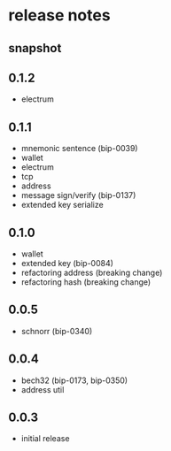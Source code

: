 # release notes

## snapshot

## 0.1.2
- electrum

## 0.1.1
- mnemonic sentence (bip-0039)
- wallet
- electrum
- tcp
- address
- message sign/verify (bip-0137)
- extended key serialize

## 0.1.0
- wallet
- extended key (bip-0084)
- refactoring address (breaking change)
- refactoring hash (breaking change)

## 0.0.5
- schnorr (bip-0340)

## 0.0.4
- bech32 (bip-0173, bip-0350)
- address util 

## 0.0.3
- initial release
